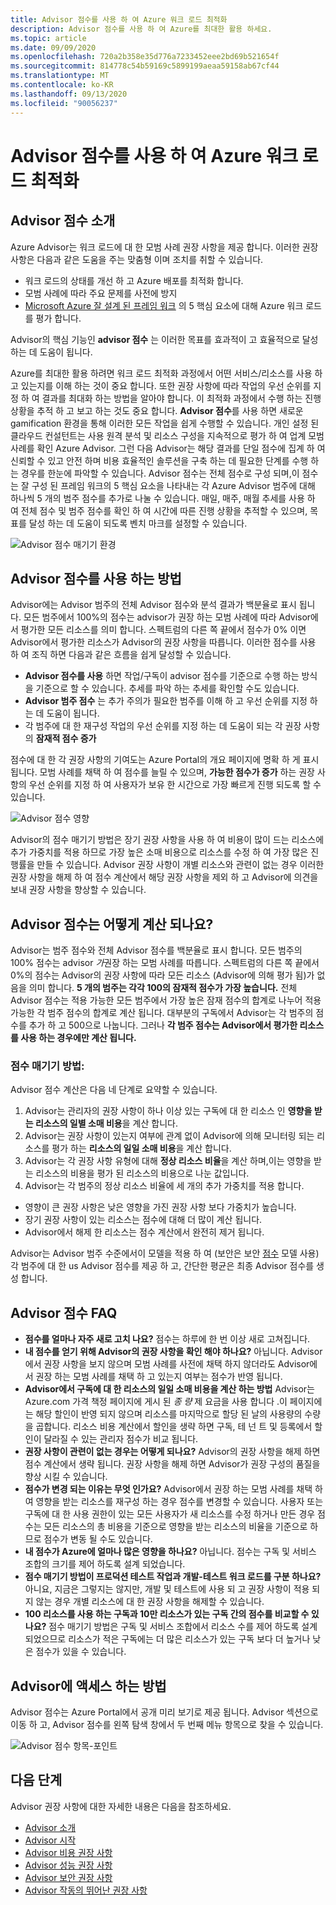 ```yaml
---
title: Advisor 점수를 사용 하 여 Azure 워크 로드 최적화
description: Advisor 점수를 사용 하 여 Azure를 최대한 활용 하세요.
ms.topic: article
ms.date: 09/09/2020
ms.openlocfilehash: 720a2b358e35d776a7233452eee2bd69b521654f
ms.sourcegitcommit: 814778c54b59169c5899199aeaa59158ab67cf44
ms.translationtype: MT
ms.contentlocale: ko-KR
ms.lasthandoff: 09/13/2020
ms.locfileid: "90056237"
---
```

# <a name="optimize-azure-workloads-using-advisor-score"></a>Advisor 점수를 사용 하 여 Azure 워크 로드 최적화

## <a name="introduction-to-advisor-score"></a>Advisor 점수 소개

Azure Advisor는 워크 로드에 대 한 모범 사례 권장 사항을 제공 합니다. 이러한 권장 사항은 다음과 같은 도움을 주는 맞춤형 이며 조치를 취할 수 있습니다.
* 워크 로드의 상태를 개선 하 고 Azure 배포를 최적화 합니다.
* 모범 사례에 따라 주요 문제를 사전에 방지
* [Microsoft Azure 잘 설계 된 프레임 워크](https://docs.microsoft.com/azure/architecture/framework/) 의 5 핵심 요소에 대해 Azure 워크 로드를 평가 합니다.

Advisor의 핵심 기능인 **advisor 점수** 는 이러한 목표를 효과적이 고 효율적으로 달성 하는 데 도움이 됩니다. 

Azure를 최대한 활용 하려면 워크 로드 최적화 과정에서 어떤 서비스/리소스를 사용 하 고 있는지를 이해 하는 것이 중요 합니다. 또한 권장 사항에 따라 작업의 우선 순위를 지정 하 여 결과를 최대화 하는 방법을 알아야 합니다. 이 최적화 과정에서 수행 하는 진행 상황을 추적 하 고 보고 하는 것도 중요 합니다. **Advisor 점수**를 사용 하면 새로운 gamification 환경을 통해 이러한 모든 작업을 쉽게 수행할 수 있습니다. 개인 설정 된 클라우드 컨설턴트는 사용 원격 분석 및 리소스 구성을 지속적으로 평가 하 여 업계 모범 사례를 확인 Azure Advisor. 그런 다음 Advisor는 해당 결과를 단일 점수에 집계 하 여 신뢰할 수 있고 안전 하며 비용 효율적인 솔루션을 구축 하는 데 필요한 단계를 수행 하는 경우를 한눈에 파악할 수 있습니다. Advisor 점수는 전체 점수로 구성 되며,이 점수는 잘 구성 된 프레임 워크의 5 핵심 요소을 나타내는 각 Azure Advisor 범주에 대해 하나씩 5 개의 범주 점수를 추가로 나눌 수 있습니다. 매일, 매주, 매월 추세를 사용 하 여 전체 점수 및 범주 점수를 확인 하 여 시간에 따른 진행 상황을 추적할 수 있으며, 목표를 달성 하는 데 도움이 되도록 벤치 마크를 설정할 수 있습니다. 

 ![Advisor 점수 매기기 환경](./media/advisor-score-1.png)

## <a name="how-to-consume-advisor-score"></a>Advisor 점수를 사용 하는 방법
Advisor에는 Advisor 범주의 전체 Advisor 점수와 분석 결과가 백분율로 표시 됩니다. 모든 범주에서 100%의 점수는 advisor가 권장 하는 모범 사례에 따라 Advisor에서 평가한 모든 리소스를 의미 합니다. 스펙트럼의 다른 쪽 끝에서 점수가 0% 이면 Advisor에서 평가한 리소스가 Advisor의 권장 사항을 따릅니다. 이러한 점수를 사용 하 여 조직 하면 다음과 같은 흐름을 쉽게 달성할 수 있습니다.
* **Advisor 점수를 사용** 하면 작업/구독이 advisor 점수를 기준으로 수행 하는 방식을 기준으로 할 수 있습니다. 추세를 파악 하는 추세를 확인할 수도 있습니다.
* **Advisor 범주 점수** 는 추가 주의가 필요한 범주를 이해 하 고 우선 순위를 지정 하는 데 도움이 됩니다.
* 각 범주에 대 한 재구성 작업의 우선 순위를 지정 하는 데 도움이 되는 각 권장 사항의 **잠재적 점수 증가**

점수에 대 한 각 권장 사항의 기여도는 Azure Portal의 개요 페이지에 명확 하 게 표시 됩니다. 모범 사례를 채택 하 여 점수를 늘릴 수 있으며, **가능한 점수가 증가** 하는 권장 사항의 우선 순위를 지정 하 여 사용자가 보유 한 시간으로 가장 빠르게 진행 되도록 할 수 있습니다.  

![Advisor 점수 영향](./media/advisor-score-2.png)

Advisor의 점수 매기기 방법은 장기 권장 사항을 사용 하 여 비용이 많이 드는 리소스에 추가 가중치를 적용 하므로 가장 높은 소매 비용으로 리소스를 수정 하 여 가장 많은 진행률을 만들 수 있습니다. Advisor 권장 사항이 개별 리소스와 관련이 없는 경우 이러한 권장 사항을 해제 하 여 점수 계산에서 해당 권장 사항을 제외 하 고 Advisor에 의견을 보내 권장 사항을 향상할 수 있습니다. 

## <a name="how-is-advisor-score-calculated"></a>Advisor 점수는 어떻게 계산 되나요?
Advisor는 범주 점수와 전체 Advisor 점수를 백분율로 표시 합니다. 모든 범주의 100% 점수는 advisor *가*권장 하는 모범 사례를 따릅니다. 스펙트럼의 다른 쪽 끝에서 0%의 점수는 Advisor의 권장 사항에 따라 모든 리소스 (Advisor에 의해 평가 됨)가 없음을 의미 합니다. 
**5 개의 범주는 각각 100의 잠재적 점수가 가장 높습니다.** 전체 Advisor 점수는 적용 가능한 모든 범주에서 가장 높은 잠재 점수의 합계로 나누어 적용 가능한 각 범주 점수의 합계로 계산 됩니다. 대부분의 구독에서 Advisor는 각 범주의 점수를 추가 하 고 500으로 나눕니다. 그러나 **각 범주 점수는 Advisor에서 평가한 리소스를 사용 하는 경우에만 계산 됩니다.**

### <a name="scoring-methodology"></a>점수 매기기 방법: 
Advisor 점수 계산은 다음 네 단계로 요약할 수 있습니다.
1. Advisor는 관리자의 권장 사항이 하나 이상 있는 구독에 대 한 리소스 인 **영향을 받는 리소스의 일별 소매 비용**을 계산 합니다.
2. Advisor는 권장 사항이 있는지 여부에 관계 없이 Advisor에 의해 모니터링 되는 리소스를 평가 하는 **리소스의 일일 소매 비용**을 계산 합니다. 
3. Advisor는 각 권장 사항 유형에 대해 **정상 리소스 비율**을 계산 하며,이는 영향을 받는 리소스의 비용을 평가 된 리소스의 비용으로 나눈 값입니다.
4. Advisor는 각 범주의 정상 리소스 비율에 세 개의 추가 가중치를 적용 합니다.
* 영향이 큰 권장 사항은 낮은 영향을 가진 권장 사항 보다 가중치가 높습니다.
* 장기 권장 사항이 있는 리소스는 점수에 대해 더 많이 계산 됩니다.
* Advisor에서 해제 한 리소스는 점수 계산에서 완전히 제거 됩니다. 
    
Advisor는 Advisor 범주 수준에서이 모델을 적용 하 여 (보안은 보안 [점수](https://docs.microsoft.com/azure/security-center/secure-score-security-controls#introduction-to-secure-score) 모델 사용) 각 범주에 대 한 us Advisor 점수를 제공 하 고, 간단한 평균은 최종 Advisor 점수를 생성 합니다.


## <a name="advisor-score-faq"></a>Advisor 점수 FAQ
* **점수를 얼마나 자주 새로 고치 나요?**
점수는 하루에 한 번 이상 새로 고쳐집니다. 
* **내 점수를 얻기 위해 Advisor의 권장 사항을 확인 해야 하나요?**
아닙니다. Advisor에서 권장 사항을 보지 않으며 모범 사례를 사전에 채택 하지 않더라도 Advisor에서 권장 하는 모범 사례를 채택 하 고 있는지 여부는 점수가 반영 됩니다.  
* **Advisor에서 구독에 대 한 리소스의 일일 소매 비용을 계산 하는 방법**
Advisor는 Azure.com 가격 책정 페이지에 게시 된 *종 량* 제 요금을 사용 합니다 .이 페이지에는 해당 할인이 반영 되지 않으며 리소스를 마지막으로 할당 된 날의 사용량의 수량을 곱합니다. 리소스 비용 계산에서 할인을 생략 하면 구독, 테 넌 트 및 등록에서 할인이 달라질 수 있는 관리자 점수가 비교 됩니다. 
* **권장 사항이 관련이 없는 경우는 어떻게 되나요?**
Advisor의 권장 사항을 해제 하면 점수 계산에서 생략 됩니다. 권장 사항을 해제 하면 Advisor가 권장 구성의 품질을 향상 시킬 수 있습니다.
* **점수가 변경 되는 이유는 무엇 인가요?** Advisor에서 권장 하는 모범 사례를 채택 하 여 영향을 받는 리소스를 재구성 하는 경우 점수를 변경할 수 있습니다. 사용자 또는 구독에 대 한 사용 권한이 있는 모든 사용자가 새 리소스를 수정 하거나 만든 경우 점수는 모든 리소스의 총 비용을 기준으로 영향을 받는 리소스의 비율을 기준으로 하므로 점수가 변동 될 수도 있습니다.
* **내 점수가 Azure에 얼마나 많은 영향을 하나요?**
아닙니다. 점수는 구독 및 서비스 조합의 크기를 제어 하도록 설계 되었습니다. 
* **점수 매기기 방법이 프로덕션 테스트 작업과 개발-테스트 워크 로드를 구분 하나요?**
아니요, 지금은 그렇지는 않지만, 개발 및 테스트에 사용 되 고 권장 사항이 적용 되지 않는 경우 개별 리소스에 대 한 권장 사항을 해제할 수 있습니다.
* **100 리소스를 사용 하는 구독과 10만 리소스가 있는 구독 간의 점수를 비교할 수 있나요?**
점수 매기기 방법은 구독 및 서비스 조합에서 리소스 수를 제어 하도록 설계 되었으므로 리소스가 적은 구독에는 더 많은 리소스가 있는 구독 보다 더 높거나 낮은 점수가 있을 수 있습니다. 

## <a name="how-to-access-advisor"></a>Advisor에 액세스 하는 방법
Advisor 점수는 Azure Portal에서 공개 미리 보기로 제공 됩니다. Advisor 섹션으로 이동 하 고, Advisor 점수를 왼쪽 탐색 창에서 두 번째 메뉴 항목으로 찾을 수 있습니다. 

![Advisor 점수 항목-포인트](./media/advisor-score-3.png)

## <a name="next-steps"></a>다음 단계

Advisor 권장 사항에 대한 자세한 내용은 다음을 참조하세요.
* [Advisor 소개](advisor-overview.md)
* [Advisor 시작](advisor-get-started.md)
* [Advisor 비용 권장 사항](advisor-cost-recommendations.md)
* [Advisor 성능 권장 사항](advisor-performance-recommendations.md)
* [Advisor 보안 권장 사항](advisor-security-recommendations.md)
* [Advisor 작동의 뛰어난 권장 사항](advisor-operational-excellence-recommendations.md)
